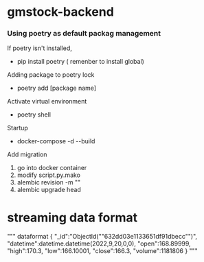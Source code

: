 # gmstock-backend


### Using poetry as default packag management

If poetry isn't installed,
* pip install poetry ( remenber to install global)

Adding package to poetry lock
* poetry add [package name]

Activate virtual environment
* poetry shell

Startup
* docker-compose -d --build

Add migration

1. go into docker container
2. modify script.py.mako
3. alembic revision -m "<purpose>"
4. alembic upgrade head


# streaming data format
"""
 dataformat
 {
  "_id":"ObjectId(""632dd03e1133651df91dbecc"")",
  "datetime":datetime.datetime(2022,9,20,0,0),
  "open":168.89999,
  "high":170.3,
  "low":166.10001,
  "close":166.3,
  "volume":1181806
}
"""
